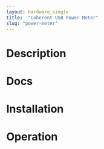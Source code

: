 ```yaml
---
layout: hardware_single
title:  "Coherent USB Power Meter"
slug: "power-meter"
---
```

# Description

# Docs

# Installation

# Operation
